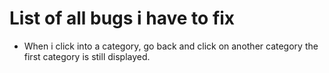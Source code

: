 # List of all bugs i have to fix

- When i click into a category, go back and click on another category the first category is still displayed.